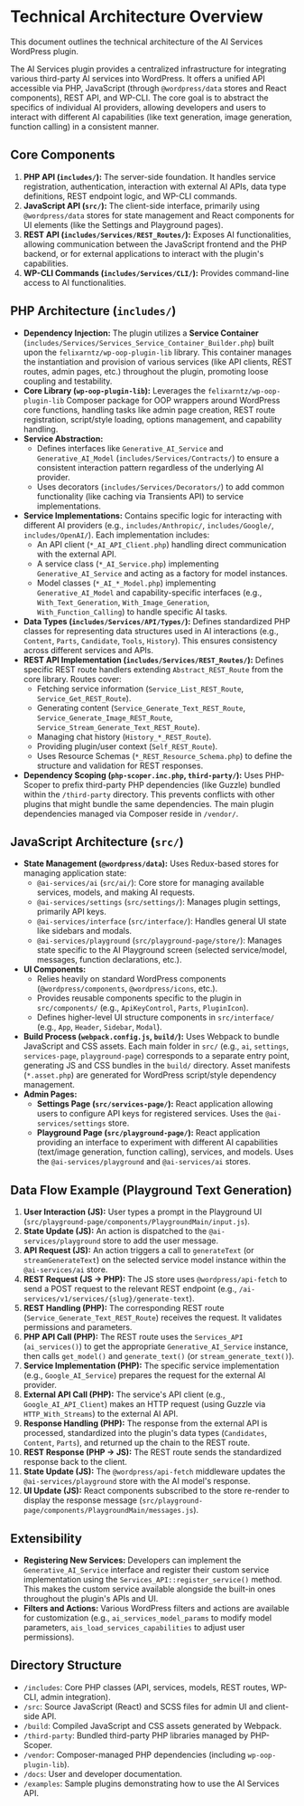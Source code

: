 # Technical Architecture Overview

This document outlines the technical architecture of the AI Services WordPress plugin.

The AI Services plugin provides a centralized infrastructure for integrating various third-party AI services into WordPress. It offers a unified API accessible via PHP, JavaScript (through `@wordpress/data` stores and React components), REST API, and WP-CLI. The core goal is to abstract the specifics of individual AI providers, allowing developers and users to interact with different AI capabilities (like text generation, image generation, function calling) in a consistent manner.

## Core Components

1. **PHP API (`includes/`):** The server-side foundation. It handles service registration, authentication, interaction with external AI APIs, data type definitions, REST endpoint logic, and WP-CLI commands.
2. **JavaScript API (`src/`):** The client-side interface, primarily using `@wordpress/data` stores for state management and React components for UI elements (like the Settings and Playground pages).
3. **REST API (`includes/Services/REST_Routes/`):** Exposes AI functionalities, allowing communication between the JavaScript frontend and the PHP backend, or for external applications to interact with the plugin's capabilities.
4. **WP-CLI Commands (`includes/Services/CLI/`):** Provides command-line access to AI functionalities.

## PHP Architecture (`includes/`)

* **Dependency Injection:** The plugin utilizes a **Service Container** (`includes/Services/Services_Service_Container_Builder.php`) built upon the `felixarntz/wp-oop-plugin-lib` library. This container manages the instantiation and provision of various services (like API clients, REST routes, admin pages, etc.) throughout the plugin, promoting loose coupling and testability.
* **Core Library (`wp-oop-plugin-lib`):** Leverages the `felixarntz/wp-oop-plugin-lib` Composer package for OOP wrappers around WordPress core functions, handling tasks like admin page creation, REST route registration, script/style loading, options management, and capability handling.
* **Service Abstraction:**
    * Defines interfaces like `Generative_AI_Service` and `Generative_AI_Model` (`includes/Services/Contracts/`) to ensure a consistent interaction pattern regardless of the underlying AI provider.
    * Uses decorators (`includes/Services/Decorators/`) to add common functionality (like caching via Transients API) to service implementations.
* **Service Implementations:** Contains specific logic for interacting with different AI providers (e.g., `includes/Anthropic/`, `includes/Google/`, `includes/OpenAI/`). Each implementation includes:
    * An API client (`*_AI_API_Client.php`) handling direct communication with the external API.
    * A service class (`*_AI_Service.php`) implementing `Generative_AI_Service` and acting as a factory for model instances.
    * Model classes (`*_AI_*_Model.php`) implementing `Generative_AI_Model` and capability-specific interfaces (e.g., `With_Text_Generation`, `With_Image_Generation`, `With_Function_Calling`) to handle specific AI tasks.
* **Data Types (`includes/Services/API/Types/`):** Defines standardized PHP classes for representing data structures used in AI interactions (e.g., `Content`, `Parts`, `Candidate`, `Tools`, `History`). This ensures consistency across different services and APIs.
* **REST API Implementation (`includes/Services/REST_Routes/`):** Defines specific REST route handlers extending `Abstract_REST_Route` from the core library. Routes cover:
    * Fetching service information (`Service_List_REST_Route`, `Service_Get_REST_Route`).
    * Generating content (`Service_Generate_Text_REST_Route`, `Service_Generate_Image_REST_Route`, `Service_Stream_Generate_Text_REST_Route`).
    * Managing chat history (`History_*_REST_Route`).
    * Providing plugin/user context (`Self_REST_Route`).
    * Uses Resource Schemas (`*_REST_Resource_Schema.php`) to define the structure and validation for REST responses.
* **Dependency Scoping (`php-scoper.inc.php`, `third-party/`):** Uses PHP-Scoper to prefix third-party PHP dependencies (like Guzzle) bundled within the `/third-party` directory. This prevents conflicts with other plugins that might bundle the same dependencies. The main plugin dependencies managed via Composer reside in `/vendor/`.

## JavaScript Architecture (`src/`)

* **State Management (`@wordpress/data`):** Uses Redux-based stores for managing application state:
    * `@ai-services/ai` (`src/ai/`): Core store for managing available services, models, and making AI requests.
    * `@ai-services/settings` (`src/settings/`): Manages plugin settings, primarily API keys.
    * `@ai-services/interface` (`src/interface/`): Handles general UI state like sidebars and modals.
    * `@ai-services/playground` (`src/playground-page/store/`): Manages state specific to the AI Playground screen (selected service/model, messages, function declarations, etc.).
* **UI Components:**
    * Relies heavily on standard WordPress components (`@wordpress/components`, `@wordpress/icons`, etc.).
    * Provides reusable components specific to the plugin in `src/components/` (e.g., `ApiKeyControl`, `Parts`, `PluginIcon`).
    * Defines higher-level UI structure components in `src/interface/` (e.g., `App`, `Header`, `Sidebar`, `Modal`).
* **Build Process (`webpack.config.js`, `build/`):** Uses Webpack to bundle JavaScript and CSS assets. Each main folder in `src/` (e.g., `ai`, `settings`, `services-page`, `playground-page`) corresponds to a separate entry point, generating JS and CSS bundles in the `build/` directory. Asset manifests (`*.asset.php`) are generated for WordPress script/style dependency management.
* **Admin Pages:**
    * **Settings Page (`src/services-page/`):** React application allowing users to configure API keys for registered services. Uses the `@ai-services/settings` store.
    * **Playground Page (`src/playground-page/`):** React application providing an interface to experiment with different AI capabilities (text/image generation, function calling), services, and models. Uses the `@ai-services/playground` and `@ai-services/ai` stores.

## Data Flow Example (Playground Text Generation)

1. **User Interaction (JS):** User types a prompt in the Playground UI (`src/playground-page/components/PlaygroundMain/input.js`).
2. **State Update (JS):** An action is dispatched to the `@ai-services/playground` store to add the user message.
3. **API Request (JS):** An action triggers a call to `generateText` (or `streamGenerateText`) on the selected service model instance within the `@ai-services/ai` store.
4. **REST Request (JS -> PHP):** The JS store uses `@wordpress/api-fetch` to send a POST request to the relevant REST endpoint (e.g., `/ai-services/v1/services/{slug}/generate-text`).
5. **REST Handling (PHP):** The corresponding REST route (`Service_Generate_Text_REST_Route`) receives the request. It validates permissions and parameters.
6. **PHP API Call (PHP):** The REST route uses the `Services_API` (`ai_services()`) to get the appropriate `Generative_AI_Service` instance, then calls `get_model()` and `generate_text()` (or `stream_generate_text()`).
7. **Service Implementation (PHP):** The specific service implementation (e.g., `Google_AI_Service`) prepares the request for the external AI provider.
8. **External API Call (PHP):** The service's API client (e.g., `Google_AI_API_Client`) makes an HTTP request (using Guzzle via `HTTP_With_Streams`) to the external AI API.
9. **Response Handling (PHP):** The response from the external API is processed, standardized into the plugin's data types (`Candidates`, `Content`, `Parts`), and returned up the chain to the REST route.
10. **REST Response (PHP -> JS):** The REST route sends the standardized response back to the client.
11. **State Update (JS):** The `@wordpress/api-fetch` middleware updates the `@ai-services/playground` store with the AI model's response.
12. **UI Update (JS):** React components subscribed to the store re-render to display the response message (`src/playground-page/components/PlaygroundMain/messages.js`).

## Extensibility

* **Registering New Services:** Developers can implement the `Generative_AI_Service` interface and register their custom service implementation using the `Services_API::register_service()` method. This makes the custom service available alongside the built-in ones throughout the plugin's APIs and UI.
* **Filters and Actions:** Various WordPress filters and actions are available for customization (e.g., `ai_services_model_params` to modify model parameters, `ais_load_services_capabilities` to adjust user permissions).

## Directory Structure

* `/includes`: Core PHP classes (API, services, models, REST routes, WP-CLI, admin integration).
* `/src`: Source JavaScript (React) and SCSS files for admin UI and client-side API.
* `/build`: Compiled JavaScript and CSS assets generated by Webpack.
* `/third-party`: Bundled third-party PHP libraries managed by PHP-Scoper.
* `/vendor`: Composer-managed PHP dependencies (including `wp-oop-plugin-lib`).
* `/docs`: User and developer documentation.
* `/examples`: Sample plugins demonstrating how to use the AI Services API.
